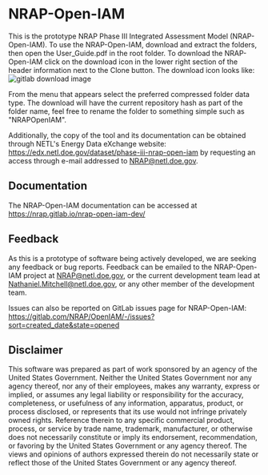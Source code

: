 NRAP-Open-IAM
=============
This is the prototype NRAP Phase III Integrated Assessment Model (NRAP-Open-IAM).
To use the NRAP-Open-IAM, download and extract the folders, then open
the User_Guide.pdf in the root folder.  To download the NRAP-Open-IAM click on
the download icon in the lower right section of the header information
next to the Clone button.
The download icon looks like: ![gitlab download image](https://gitlab.com/NRAP/OpenIAM/-/wikis/uploads/ec2d7d5cb2b0c45d5b61e69acccfc8cc/download_icon.PNG)

From the menu that appears select the preferred compressed folder
data type. The download will have the current repository hash as part of the
folder name, feel free to rename the folder to something simple
such as "NRAPOpenIAM".

Additionally, the copy of the tool and its documentation can be obtained through
NETL's Energy Data eXchange website: https://edx.netl.doe.gov/dataset/phase-iii-nrap-open-iam
by requesting an access through e-mail addressed to NRAP@netl.doe.gov.

Documentation
-------------
The NRAP-Open-IAM documentation can be accessed at https://nrap.gitlab.io/nrap-open-iam-dev/

Feedback
---------
As this is a prototype of software being actively developed, we
are seeking any feedback or bug reports. Feedback can be emailed to the
NRAP-Open-IAM project at NRAP@netl.doe.gov, or the current development team lead
at Nathaniel.Mitchell@netl.doe.gov, or any other member of the development team.

Issues can also be reported on GitLab issues page for NRAP-Open-IAM:
https://gitlab.com/NRAP/OpenIAM/-/issues?sort=created_date&state=opened

Disclaimer
-----------
This software was prepared as part of work sponsored by an agency
of the United States Government. Neither the United States Government
nor any agency thereof, nor any of their employees, makes any warranty,
express or implied, or assumes any legal liability or responsibility
for the accuracy, completeness, or usefulness of any information,
apparatus, product, or process disclosed, or represents that its use
would not infringe privately owned rights. Reference therein to any
specific commercial product, process, or service by trade name,
trademark, manufacturer, or otherwise does not necessarily constitute
or imply its endorsement, recommendation, or favoring by the United
States Government or any agency thereof. The views and opinions of
authors expressed therein do not necessarily state or reflect those
of the United States Government or any agency thereof.
